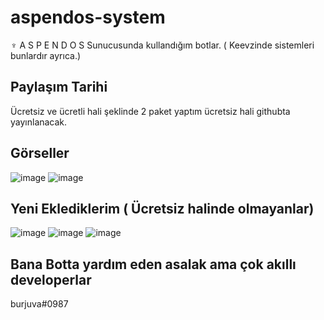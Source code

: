 # aspendos-system
♆ A S P E N D O S  Sunucusunda kullandığım botlar. ( Keevzinde sistemleri bunlardır ayrıca.)
## Paylaşım Tarihi
Ücretsiz ve ücretli hali şeklinde 2 paket yaptım ücretsiz hali githubta yayınlanacak.


## Görseller
![image](https://user-images.githubusercontent.com/77726399/228127619-73fed238-8826-488d-b239-a8553dc7ba94.png)
![image](https://user-images.githubusercontent.com/77726399/228127709-9a06ac8e-5d64-428e-89e0-169e522a0464.png)


## Yeni Eklediklerim ( Ücretsiz halinde olmayanlar)
![image](https://user-images.githubusercontent.com/77726399/229347360-5144b201-36e9-43d0-808d-56216265d976.png)
![image](https://user-images.githubusercontent.com/77726399/229347374-1c3b9fc6-cff8-486b-9a1e-e1b62e7838d0.png)
![image](https://user-images.githubusercontent.com/77726399/229347383-c8c87678-138b-4f31-88cb-6c5a96c06ae7.png)



## Bana Botta yardım eden asalak    ama çok akıllı developerlar
burjuva#0987
